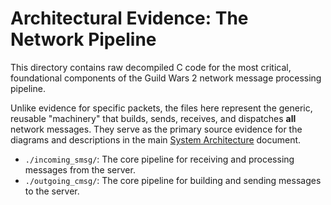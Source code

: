 # Architectural Evidence: The Network Pipeline

This directory contains raw decompiled C code for the most critical, foundational components of the Guild Wars 2 network message processing pipeline.

Unlike evidence for specific packets, the files here represent the generic, reusable "machinery" that builds, sends, receives, and dispatches **all** network messages. They serve as the primary source evidence for the diagrams and descriptions in the main [System Architecture](../../system-architecture.md) document.

*   `./incoming_smsg/`: The core pipeline for receiving and processing messages from the server.
*   `./outgoing_cmsg/`: The core pipeline for building and sending messages to the server.